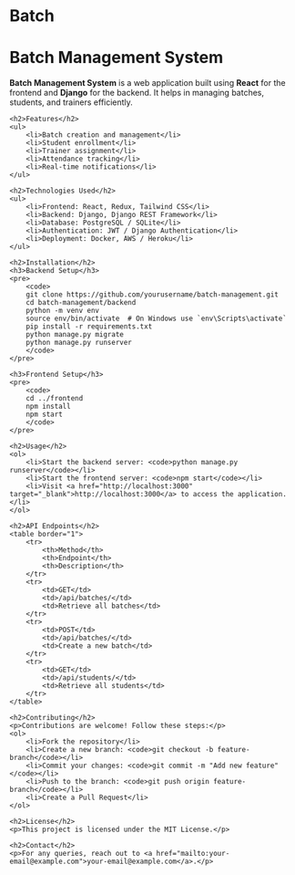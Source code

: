 # Batch
<!DOCTYPE html>
<html lang="en">
<head>
    <meta charset="UTF-8">
    <meta name="viewport" content="width=device-width, initial-scale=1.0">
    <title>Batch Management - README</title>
</head>
<body>
    <h1>Batch Management System</h1>
    <p><strong>Batch Management System</strong> is a web application built using <strong>React</strong> for the frontend and <strong>Django</strong> for the backend. It helps in managing batches, students, and trainers efficiently.</p>
    
    <h2>Features</h2>
    <ul>
        <li>Batch creation and management</li>
        <li>Student enrollment</li>
        <li>Trainer assignment</li>
        <li>Attendance tracking</li>
        <li>Real-time notifications</li>
    </ul>
    
    <h2>Technologies Used</h2>
    <ul>
        <li>Frontend: React, Redux, Tailwind CSS</li>
        <li>Backend: Django, Django REST Framework</li>
        <li>Database: PostgreSQL / SQLite</li>
        <li>Authentication: JWT / Django Authentication</li>
        <li>Deployment: Docker, AWS / Heroku</li>
    </ul>
    
    <h2>Installation</h2>
    <h3>Backend Setup</h3>
    <pre>
        <code>
        git clone https://github.com/yourusername/batch-management.git
        cd batch-management/backend
        python -m venv env
        source env/bin/activate  # On Windows use `env\Scripts\activate`
        pip install -r requirements.txt
        python manage.py migrate
        python manage.py runserver
        </code>
    </pre>
    
    <h3>Frontend Setup</h3>
    <pre>
        <code>
        cd ../frontend
        npm install
        npm start
        </code>
    </pre>
    
    <h2>Usage</h2>
    <ol>
        <li>Start the backend server: <code>python manage.py runserver</code></li>
        <li>Start the frontend server: <code>npm start</code></li>
        <li>Visit <a href="http://localhost:3000" target="_blank">http://localhost:3000</a> to access the application.</li>
    </ol>
    
    <h2>API Endpoints</h2>
    <table border="1">
        <tr>
            <th>Method</th>
            <th>Endpoint</th>
            <th>Description</th>
        </tr>
        <tr>
            <td>GET</td>
            <td>/api/batches/</td>
            <td>Retrieve all batches</td>
        </tr>
        <tr>
            <td>POST</td>
            <td>/api/batches/</td>
            <td>Create a new batch</td>
        </tr>
        <tr>
            <td>GET</td>
            <td>/api/students/</td>
            <td>Retrieve all students</td>
        </tr>
    </table>
    
    <h2>Contributing</h2>
    <p>Contributions are welcome! Follow these steps:</p>
    <ol>
        <li>Fork the repository</li>
        <li>Create a new branch: <code>git checkout -b feature-branch</code></li>
        <li>Commit your changes: <code>git commit -m "Add new feature"</code></li>
        <li>Push to the branch: <code>git push origin feature-branch</code></li>
        <li>Create a Pull Request</li>
    </ol>
    
    <h2>License</h2>
    <p>This project is licensed under the MIT License.</p>
    
    <h2>Contact</h2>
    <p>For any queries, reach out to <a href="mailto:your-email@example.com">your-email@example.com</a>.</p>
</body>
</html>
